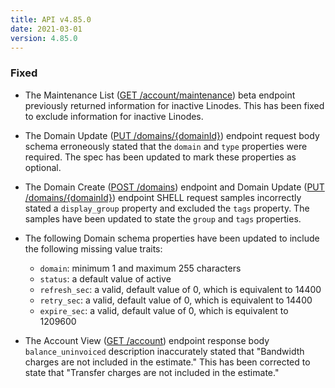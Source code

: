 ```yaml
---
title: API v4.85.0
date: 2021-03-01
version: 4.85.0
---
```


### Fixed

- The Maintenance List ([GET /account/maintenance](https://www.linode.com/docs/api/account/#maintenance-list)) beta endpoint previously returned information for inactive Linodes. This has been fixed to exclude information for inactive Linodes.

- The Domain Update ([PUT /domains/{domainId}](https://www.linode.com/docs/api/domains/#domain-update)) endpoint request body schema erroneously stated that the `domain` and `type` properties were required. The spec has been updated to mark these properties as optional.

- The Domain Create ([POST /domains](https://www.linode.com/docs/api/domains/#domain-create)) endpoint and Domain Update ([PUT /domains/{domainId}](https://www.linode.com/docs/api/domains/#domain-update)) endpoint SHELL request samples incorrectly stated a `display_group` property and excluded the `tags` property. The samples have been updated to state the `group` and `tags` properties.

- The following Domain schema properties have been updated to include the following missing value traits:
    - `domain`: minimum 1 and maximum 255 characters
    - `status`: a default value of active
    - `refresh_sec`: a valid, default value of 0, which is equivalent to 14400
    - `retry_sec`: a valid, default value of 0, which is equivalent to 14400
    - `expire_sec`: a valid, default value of 0, which is equivalent to 1209600

- The Account View ([GET /account](https://www.linode.com/docs/api/account/#account-view)) endpoint response body `balance_uninvoiced` description inaccurately stated that "Bandwidth charges are not included in the estimate." This has been corrected to state that "Transfer charges are not included in the estimate."